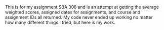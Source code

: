 This is for my assignment SBA 308 and is an attempt at getting the average weighted scores, assigned dates for
assignments, and course and assignment IDs all returned. My code never ended up working no matter how many different things
I tried, but here is my work.

